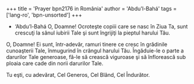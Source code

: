 +++
title = 'Prayer bpn2176 in România'
author = 'Abdu'l-Bahá'
tags = ['lang-ro', 'bpn-unsorted']
+++
- ‘Abdu’l-Bahá
O, Doamne! Ocroteşte copiii care se nasc în Ziua Ta, sunt crescuţi la sânul iubirii Tale şi sunt îngrijiţi la pieptul harului Tău.

O, Doamne! Ei sunt, într-adevăr, ramuri tinere ce cresc în grădinile cunoaşterii Tale, înmugurind în crângul harului Tău. Îngăduie-le o parte a darurilor Tale generoase, fă-le să crească viguroase şi să înflorească sub ploaia care cade din norii darurilor Tale.

Tu eşti, cu adevărat, Cel Generos, Cel Blând, Cel Îndurător.
